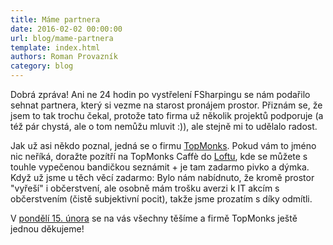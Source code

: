 ```yaml
---
title: Máme partnera
date: 2016-02-02 00:00:00
url: blog/mame-partnera
template: index.html
authors: Roman Provazník
category: blog
---
```


Dobrá zpráva! Ani ne 24 hodin po vystřelení FSharpingu se nám podařilo sehnat partnera, který si vezme na starost pronájem prostor. Přiznám se, že jsem to tak trochu čekal, protože tato firma už několik projektů podporuje (a též pár chystá, ale o tom nemůžu mluvit :)), ale stejně mi to udělalo radost.

[comment]:#Perex

Jak už asi někdo poznal, jedná se o firmu [TopMonks](http://www.topmonks.com). Pokud vám to jméno nic neříká, doražte pozítří na TopMonks Caffè do [Loftu](https://mapy.cz/s/r7wy), kde se můžete s touhle vypečenou bandičkou seznámit  + je tam zadarmo pivko a dýmka. Když už jsme u těch věcí zadarmo: Bylo nám nabídnuto, že kromě prostor "vyřeší" i občerstvení, ale osobně mám trošku averzi k IT akcím s občerstvením (čistě subjektivní pocit), takže jsme prozatím s díky odmítli.

V [pondělí 15. února](http://srazy.info/fsharping/6124) se na vás všechny těšíme a firmě TopMonks ještě jednou děkujeme! 